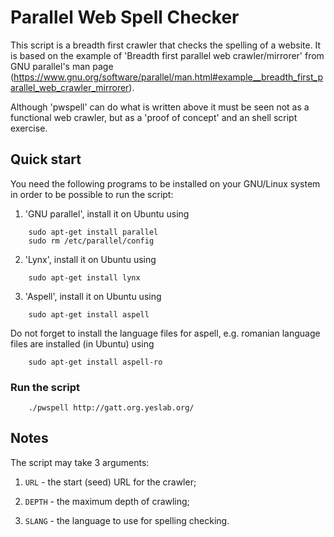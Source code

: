 Parallel Web Spell Checker
==========================

This script is a breadth first crawler that checks the spelling of a website. 
It is based on the example of 'Breadth first parallel web crawler/mirrorer' from GNU parallel's man page (https://www.gnu.org/software/parallel/man.html#example__breadth_first_parallel_web_crawler_mirrorer).

Although 'pwspell' can do what is written above it must be seen not as a functional web crawler, but as a 'proof of concept' and an shell script exercise.

Quick start
-----------

You need the following programs to be installed on your GNU/Linux system in order to be possible to run the script:

1. 'GNU parallel', install it on Ubuntu using

```
    sudo apt-get install parallel
    sudo rm /etc/parallel/config
```
2. 'Lynx', install it on Ubuntu using

```
    sudo apt-get install lynx
```
3. 'Aspell', install it on Ubuntu using

```
    sudo apt-get install aspell   
```
Do not forget to install the language files for aspell, e.g. romanian language files are installed (in Ubuntu) using

``` 
    sudo apt-get install aspell-ro
```

### Run the script

```
    ./pwspell http://gatt.org.yeslab.org/
```

Notes
-----

The script may take 3 arguments:

1. `URL` - the start (seed) URL for the crawler;

2. `DEPTH` - the maximum depth of crawling;

3. `SLANG` - the language to use for spelling checking.
